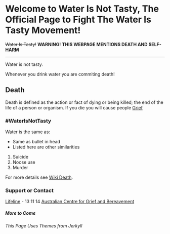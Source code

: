 # Welcome to Water Is Not Tasty, The Official Page to Fight The Water Is Tasty Movement!
~~Water Is Tasty!~~
**WARNING!**
**THIS WEBPAGE MENTIONS DEATH AND SELF-HARM**

---

Water is not tasty.

Whenever you drink water you are commiting death!

## Death

Death is defined as the action or fact of dying or being killed; the end of the life of a person or organism.
If you die you will cause people [Grief](https://en.wikipedia.org/wiki/Grief)

### #WaterIsNotTasty
Water is the same as:
- Same as bullet in head
- Listed here are other similarities

1. Suicide
2. Noose use
3. Murder


For more details see [Wiki Death](https://en.wikipedia.org/wiki/Death).



### Support or Contact
[Lifeline](https://www.lifeline.org.au/) - 13 11 14
[Australian Centre for Grief and Bereavement](https://www.grief.org.au/)


##### More to Come


<script data-ad-client="ca-pub-6718563740195415" async src="https://pagead2.googlesyndication.com/pagead/js/adsbygoogle.js"></script>


###### This Page Uses Themes from Jerkyll
